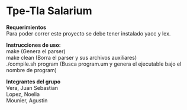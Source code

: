 # Tpe-Tla Salarium

<strong>Requerimientos</strong> <br>
Para poder correr este proyecto se debe tener instalado yacc y lex.

<strong>Instrucciones de uso: </strong> <br>
make (Genera el parser) <br>
make clean (Borra el parser y sus archivos auxiliares) <br>
./compile.sh program (Busca program.um y genera el ejecutable bajo el nombre de program)

<strong> Integrantes del grupo </strong> <br>
Vera, Juan Sebastian <br>
Lopez, Noelia <br>
Mounier, Agustin
